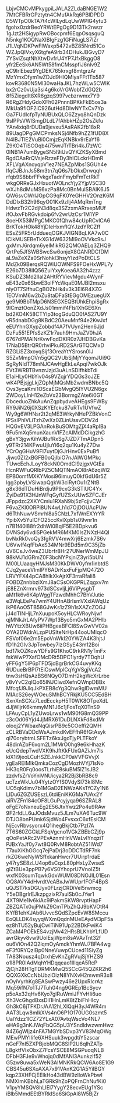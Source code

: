 LbjvCMCvMPkygpiLJALA2ZLdaBNGE1W2
7MtCFBRrGPztytn4CMufAkRq6PBIDPDD
D5WTpO0kTA7t4cWILydLqUwWPlG4ytu3
fgohx0zdrBeoYRWtEPgOg9D13Tk2nwzr
1gJzt2HSigypRwOBocpmf6EqpOsqsguQ
N5nkg1KOQNaXIBIgFzg1GFiNugLS7lZr
J1LVqNDKPwFIWaxp5472vBZ85Nrd51Co
WZJpQIVxyX6tgfeA9rb34DHukJBGvyD7
7YSviZsqtNhXtwDvfrU4YP7JfxBkggO8
yfr2EeSk6AN5Wt58fmCMsspfiJ6nlv9Z
qC9IrlEbez9YgDEK765krxgf8mtgrzAr
MzYmxDfym1wZDJd9HlQMiyaFFt1Tb587
kovR3680N5Ml30waHaJKL7hzWLw5CWIK
bx2rCz0vUja3si4g6koVrGWobfZdGQ2b
8f5Ziegdlt8XR6gzqS997vcbzrwmx7Y9
R6RgZHdyGdoXFh02PnnnBPKkFkB5os3a
MkUa9fiOF2iC926utHd8DIwNYTxCv7Yp
Ga7FUdIcfpTyNUBUxQLO6Zzyq8hQnDzk
9slPPsVWlSmgDLdL7fAhbkHZp2OsZkfu
YAn4xiq8rDUDa9jevxu5AsRAK2fb18xR
89UagDPgGMCPmksNSj4Nfb9hZZ1fUD8X
N4lBJTlE2VuBi0CmjzEqKNBkv9rEaYf6
Z9KO4TiSCOqb4i75wrJTrTBri4kJ7zWC
0lNB1A7umBygeSN5l9iUvQYKZKSyXBmd
RgdOAaRrQVsjeRzzeFDy3hICLckrHDmR
XFLVgAXnoyqpV1ez7NEAZpMbs1SGUh4e
lfqCJBJnJs58m3tn7qQ6s7bOkxDrwqqh
rfqb9S8bbrFFvkgxTadnFmybFmTctRkT
wkgORReGJxHxuotWOLncYjy2YjpV5C30
wXJh8dMuMS6xzPa8Mc0BnMulSBAIK6J5
QW6svOWrlJOpCG9qFK0YeGHHV2OnzK6M
DdDIxB32h96qyO01Kx9zllj4AMqRmTng
HdwzTr2C2djN3d8qx3SZzxmARrxepMUf
ifOJxvFbRGvkdoip6fv2wrUzCsr1M1YP
8oeHX53iMPgCMKC0fQhw84cUpRCvlCA6
BrKTokHOk48YjDIeHxmfIQYJzdYRCZff
ESsZ5FR5rUddueqOGKJVIGNBqLKA7w0C
ICikMUSEBeTkXG1dW632Ml9oOVVkc9sJ
gxMmJ6rdqm6yelMikRG2QMOAELq3ZHQ9
QrtPe5JfSWBSwcSw6onjeX8GANRDCfDM
aL9aZeXZa0SrNohkI3hsyYIzdPoDtCLS
MdZk09BerqsRQWiUOWNFS9FOeHxWPL7y
E26b7D38IIQ56ZuiYxyKoea6A32h4zzz
KSuDZ3Md2lIaI2AHtRYVievMgdu4WynF
eE43z0x6SbwE3oIFYcWqaE0MJBI2msxu
nIyOT7SIfhuCgBOZbHk4v3k3El6R4XZG
1EOVmM6w2bZu8taDFaStEGgOMEzuegUX
ge9M9BbTMpD6N3EGXEQBtUhkEhpiSgRx
9ICmztOonZXdJs01mmif4Fls1XhGE6Xn
bd2KO4K58CTYIp3togGduQO0fAS27U9Y
vR5dnabDGg8KBdC20AeuMnf94e2KwJxf
eEUYhnGXypZobbdf4A7fVUyn2Hen6Jjd
DzFu551EPfsSzKZ1r7auh9HmJaZV0hJA
6767dPMAlNrKvwFqdDKIR0z7JHDBGvKa
17NaD5BtrQR0rhviPkuRD2SArGTQCMxD
RZGLiSZ3xoyqSijf3OreaYtYSrosn0IJ
S5ZvMmpOVn5gQC2VUbSjMjYYqomJUi9G
SgRyNldT78mNJCAwHgEkLeApqi7wkOJk
FVt3WRBTBvnzrJzjd3uALnSDIfhkbTdi
E1aiHLy0HbYiv04s9VZqjrYDQGs3oJZE
wK4PBjsjgLkjZQpMjMQsMb2wdmBNbc5Q
Ovs3ycaKmi1OScaEGbMvgQ5IYVU2N6gx
2WDoyLInH12eZbVx23BormgZAte6i0GT
DbceduoZhkAuAnZqpbydveAHEgs9FWBy
RY9JiN26j0XSzKYEfcku87uRTv1UVfwZ
Wy9g6WHNsr2t2qME3WrkyNHePZBkVonC
IPSslPhlVLiTzhZwXz0ZLinUssvDDV2d
HQGvEV3LPGAnRokBuSOMtgZjX4aRpIBa
9Fu5mXq5munXaunVIFZcAIMdDCikgzhG
gBxY3jgwKihVJBufRxSg7JZD7TmADpn5
y9TRr214KFwuUjluYi6q2qu1Ku4yZ7Dw
YCrOgGHuV9FI7uytDjGJrHnv0ExPuBfl
Jjwc0ZI2xBGFB0oQjIbiO7nJAIWGMPkc
TUwcEchJLoyY8ckN0OmdCI9zjgxVGtEa
HcnRWFuQRlbPZ5CMQTNmAOl8rA6zqWl2
EPB0omfMXKYMosi96imuyQ0kfGdU6r5Z
lgg3pbyLVSiwapQgkW3ciRytOu1rZNtB
g8x36dTDuHiBrdju9P9cxG3kSTlUC4Yx
ZyiDe91X3HJnWFqGyfUZSxUUwSZFCJEr
JFppdzc2XKYCmiu1RXaN9bj5zFcjjvCW
F6vaZKl0ORPi8UN4wLh1d7OjDOUAcPUw
d6TthNuwVSmrhl8a5CNzL7xfWnEXYrYR
YpibXv5YuICFO25ccKvlXpb1s09vnr1n
n7B1f40l88fr2dhWi0BqlF5E2BDpkvu6
DVNSdy6vdiSPGekMR6MKM0IsZNXzH4QI
bvNxRk0voQy3fgRVV4mwXrj6Ezmk7S6v
U6VwIf4qfFbAxS34MNr9EDd5m9C35jZb
uV6CsJv4weZ3Ubrfr8Hr27UNerWmMpJU
98kMJ1dGRmZ0F3bcNYPsjniZ3yri5bUN
M00LUaaqyHMJsM30KkDWV0yfm1inbtdS
CJq2yaceVImIPY6ADrKsxFuFjpMQ472O
LRVYFX44pCA8hIkXkAjrXF3rraRfali8
FOBDZnnbbziXmJ8aCSsOKGPRLZqgxv7m
jE8EZnXrmrv973dSCsvIjLj6ViPysgbT
aMt1k6v6K4pWggTFzwdMhhC7BhVJutie
e3WqLEePe7wmY4UHnABrlsmVXxIAWqUz
ikP6AoO5TB58GJwKs1zZ9h1sXAZcZOGJ
jJ4dTINHjL7nXuupoK5oyHLCWRoyNjwf
qjMNkJrLAfyPV7Wp13Byo5mGxMA2PHlb
hWYtzXBUw6iiPHBgeaBFCl8SwGwVV02a
OYA2DWdrALzpPUSIteNrHp44ooUMIqcO
FSVof06e2m5EpoVnWkI20YWZA4K3hjtJ
fD1h2GIv3JpTowbey7lzGSyE43m12Boi
bd17kOZKowYDFs9G1KhoC9rkRN1yTmFx
fskWwP7XafOMcDRt5DPC1iyrdy7TDqhU
yFF6gY5lP6pTFD5jcBgrBrkCG4uvyKKq
6UDueBrBPl7tEiCswMplCqYgVSgjVcA2
tnw3sHQsAzBS6NQyO7DmH2kgWcXrLrbe
y8vYvC2qIQo65INJClwdXefnQWnpDBBx
MfcqfJ9JlqJkPXEB8cYg3Qhw9gIDwmMU
MIAcS26eyWOeuSMhBCYRkjKU5CC5EdBH
SxnXnSCXz7LedEcckpH5T0WK8OTpeXdL
dJjWljrK6kmmyMN1J6c1jFosTqX0TnS9
LFAuyCpL1yZUwoLrws1wM90fG8mQ39PP
z3cOd06Yjd4JjMRX61DuDLNXkFd8xdMr
oloqj2YWbaxNqQisrPB9c5COeffi2QMH
zCLRBVaDDdWsAJmkdKvEFfhR6fGtAsyk
ql70orybtmLSFETz6kxJgoTjyPLTFkoY
48dirAZbF6xqm2L1MMrO0hg9e6kHhazK
eUcQdepTwdVXK9hJftKkFUxQAZiJm7ls
kiX1i9jeoLCuHSZEJnkkCP0aVVFGVvjX
ygEaREIMIkQmkaCozCgDMozhVYj7IsNo
HK3qR0Fq0oosTLrhiE8siuBM5lZ1sJB2
zzdvfsZrVoYnlVNUicya2R2Bj3bRB8c9
ucTzxWkUu04YytzOYfS0VdySI73kI8Mc
UO5qKdlmv7b1MGaD2ENWzAKsTfCZy1N6
LIDu6ZGZUSEszL6tdiEniKKGMa7UAx2Y
aiRVZFn184cOF8LGuPcyjyqa96SZRAL8
oFgE7oNxneuEg2E56JtxYwz2Po4u9RAw
9F2rfdLL6uJOdsMvuz5JLm7uXA6Tuc9W
DTJO8bnPUmk6SjdWo4FvsxxC6xfEsiCM
NjEcvRbvsyorx4Q1ihegBkjCtb7PzI7A
7T6S60ZGCkLFSqVgcno1VGkZBEbCZj9p
qOoPetARc2VPEvAznmHnVWaLvIYnqziT
PJBxYaJf0y7wt8Q0RvM8RobtAZ51IWd7
T7auXiKhGGcq7ejPaDrj3oDDCTdRF7nk
rkZG6weNyWSffxkanHwcr7UUirp1rdaE
y47rySE8zLU4op6sCqxL80pHxLyZwseS
glZtBUe3ppPB7y6VS0YhoprU7VnoIZ5t
wxfK03sumTqwkGdxWUM08DNOJIL01Esn
OQ8AVY4dHvrdtVeABxJwWUpr1FOF4BpS
uQJST7ksDGUyx0FLrzjCRDiVel5rwmcg
Y5eDBgrlrEJkzpgzixR7aulSb0cJYer1
4XT9Me1Iv6kiAc9iPakmSKW8rvptHapF
ZBZQATx0ujPMkZ9CmTPbZhQJ9bKVOtR4
KYfB1ehKJAb6UvvcSQdSZpcEvW8SMccu
EoQLLDK4syyqWXmQqdnMUeEAydM3pF5a
ez8hTU52yBujCwiTiN91Up22BDkFwiK4
ZCaM4POEkES4vzjMv42HRsBLKhbYLfUD
avrGkyv8vw9UoIEsjWpm8sAVAvTnt32f
ou6ViOn42Q2lqmOyAmdkYhmWJ7BFA4wg
eF3f0RYQzIBp0NneVuwpCUced11SiyZg
TA83Nousz4qDrxhEvKnZgRVujSjYHZS9
o1l8PR0IAdMqhYHDqqeao1IlIqeA5RcP
2jCjh28HTgTDRMKMwQ5SCcG45QZKR2h6
QQXGXkCcNbUbziOizN8YNXvH2mwmR3x8
nOyiVyrhKg8EASwPwzy46e2UpxRIcrAz
Mq59ifN7o1TJ7Tuh04ng9GREp1BcSycv
p5oAx32qHv6Kyo7glRuWmiJFYvHIi6uo
Xh3VcGhgdBxsDIl1HnLmK8tZbiFhHIcy
Gh3kC6jTFKDrJAA12hLXlQqH3yJ4WR4m
AAT3Lqw8mIkXVs4nO6P1O170UG0szmt5
UalYdzz1lCZ72YLxA07AvtqWscVo4NL7
eHA9g3nKJWqFbQG5pU3YSndldwzwmHwz
84Z6gWIjz4nFA7MGYbSDvp3YV83MqOWg
MEwPMYIIife6XHSuuk3wpgdtiY5zscar
nGeF7nI5ZXPBjebMQC8SlP2U6qlhZATp
L8gktfVIxObxZ7FcsYSCE8MSGPuoqNLB
DFbH3FJe9vWnojq0dMfANl3AunkzIf52
G5zw8uwa5xWeN3AlMNKRkQCW6Ao8E1G9
CBS45u6SXoAXA7x91VAnK2G1A5YiIBGY
kqp23XHFCjEElkHo43dBW9zIloWkPbwI
NMXImKBbhLaTGRk9hZoPQFrnChNufKi0
V1pyYMSQV8hLIEl7YygY28ecvEUg1YSc
iBlb5MmdEEtBYRkISo6SiGpAl8W5BjZr
